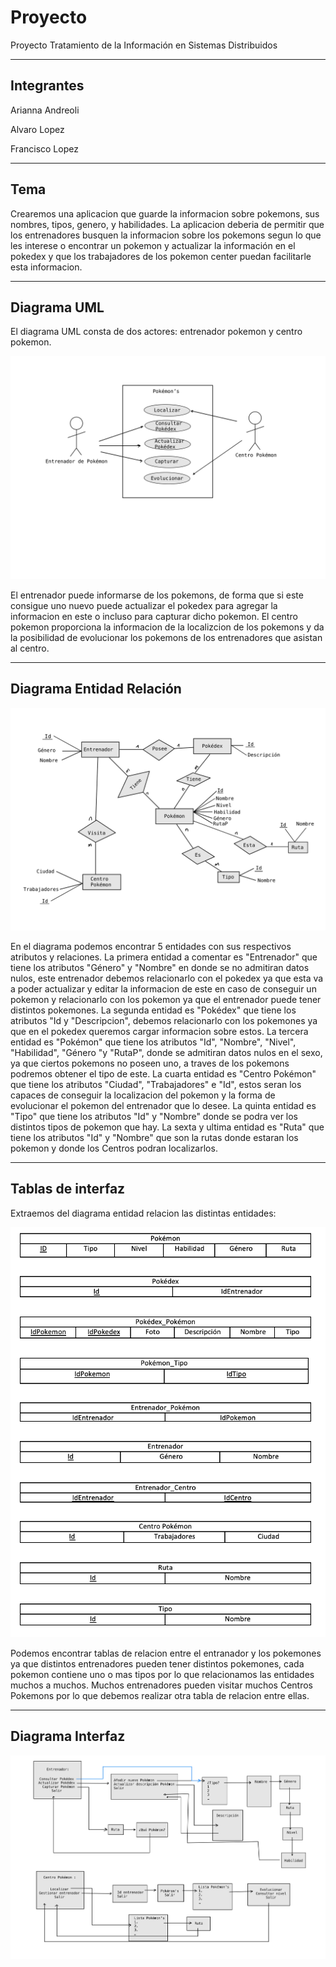 # Proyecto
Proyecto Tratamiento de la Información en Sistemas Distribuidos

---
## Integrantes 
Arianna Andreoli

Alvaro Lopez 

Francisco Lopez 


---
## Tema
Crearemos una aplicacion que guarde la informacion sobre pokemons, sus nombres, tipos, genero, y habilidades. La aplicacion deberia de permitir que los entrenadores busquen la informacion sobre los pokemons segun lo que les interese o encontrar un pokemon y actualizar la información en el pokedex y que los trabajadores de los pokemon center puedan facilitarle esta informacion.  

---
## Diagrama UML

  El diagrama UML consta de dos actores: entrenador pokemon y centro pokemon.

![UML](https://github.com/ariannandreoli/Proyecto/blob/main/fotos/UML.jpg)

  El entrenador puede informarse de los pokemons, de forma que si este consigue uno nuevo puede actualizar el pokedex para agregar la informacion en este o incluso para capturar dicho pokemon. 
  El centro pokemon proporciona la informacion de la localizcion de los pokemons y da la posibilidad de evolucionar los pokemons de los entrenadores que asistan al centro. 


---
## Diagrama Entidad Relación

![ER](https://github.com/ariannandreoli/Proyecto/blob/main/fotos/ER.jpg)

En el diagrama podemos encontrar 5 entidades con sus respectivos atributos y relaciones.
La primera entidad a comentar es "Entrenador" que tiene los atributos "Género" y "Nombre" en donde se no admitiran datos nulos, este entrenador debemos relacionarlo con el pokedex ya que esta va a poder actualizar y editar la informacion de este en caso de conseguir un pokemon y relacionarlo con los pokemon ya que el entrenador puede tener distintos pokemones. 
La segunda entidad es "Pokédex" que tiene los atributos "Id y "Descripcion", debemos relacionarlo con los pokemones ya que en el pokedex queremos cargar informacion sobre estos. 
La tercera entidad es "Pokémon" que tiene los atributos "Id", "Nombre", "Nivel", "Habilidad", "Género "y "RutaP", donde se admitiran datos nulos en el sexo, ya que ciertos pokemons no poseen uno, a traves de los pokemons podremos obtener el tipo de este.
La cuarta entidad es "Centro Pokémon" que tiene los atributos "Ciudad", "Trabajadores" e "Id", estos seran los capaces de conseguir la localizacion del pokemon y la forma de evolucionar el pokemon del entrenador que lo desee. 
La quinta entidad es "Tipo" que tiene los atributos "Id" y "Nombre" donde se podra ver los distintos tipos de pokemon que hay. 
La sexta y ultima entidad es "Ruta" que tiene los atributos "Id" y "Nombre" que son la rutas donde estaran los pokemon y donde los Centros podran localizarlos. 


---
## Tablas de interfaz

Extraemos del diagrama entidad relacion las distintas entidades:

![T_ER](https://github.com/ariannandreoli/Proyecto/blob/main/fotos/TABLAS_ER.jpg)


Podemos encontrar tablas de relacion entre el entranador y los pokemones ya que distintos entrenadores pueden tener distintos pokemones, cada pokemon contiene uno o mas tipos por lo que relacionamos las entidades muchos a muchos. Muchos entrenadores pueden visitar muchos Centros Pokemons por lo que debemos realizar otra tabla de relacion entre ellas. 


---
## Diagrama Interfaz

![DiagramaInterfaz](https://github.com/ariannandreoli/Proyecto/blob/main/fotos/DiagramaInterfaz.jpg)




